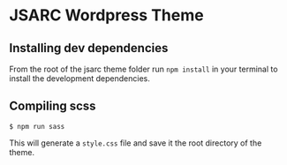 # JSARC Wordpress Theme

## Installing dev dependencies

From the root of the jsarc theme folder run `npm install` in your terminal 
to install the development dependencies.

## Compiling scss

`$ npm run sass`

This will generate a `style.css` file and save it the root directory of the theme.
